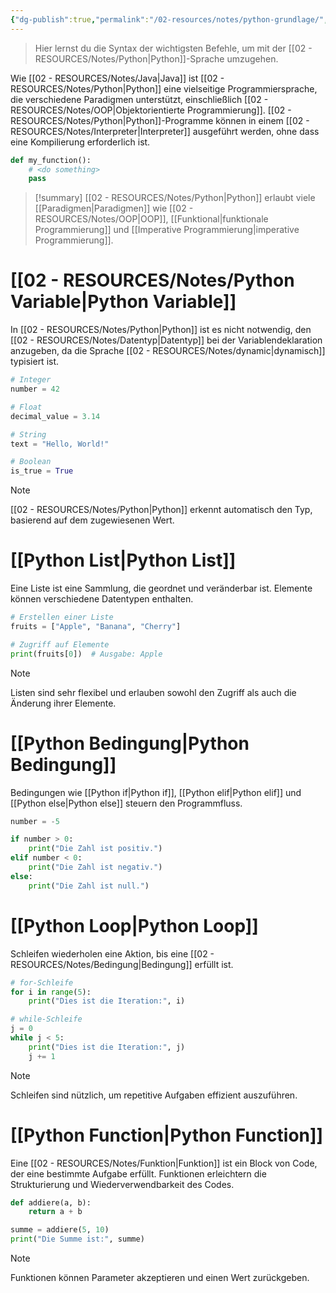 ```yaml
---
{"dg-publish":true,"permalink":"/02-resources/notes/python-grundlage/","tags":["code/python"],"noteIcon":"","updated":"2025-07-12T13:31:41.311+02:00"}
---
```


> Hier lernst du die Syntax der wichtigsten Befehle, um mit der [[02 - RESOURCES/Notes/Python\|Python]]-Sprache umzugehen.

Wie [[02 - RESOURCES/Notes/Java\|Java]] ist [[02 - RESOURCES/Notes/Python\|Python]] eine vielseitige Programmiersprache, die verschiedene Paradigmen unterstützt, einschließlich [[02 - RESOURCES/Notes/OOP\|Objektorientierte Programmierung]]. 
[[02 - RESOURCES/Notes/Python\|Python]]-Programme können in einem [[02 - RESOURCES/Notes/Interpreter\|Interpreter]] ausgeführt werden, ohne dass eine Kompilierung erforderlich ist.
```python
def my_function():
    # <do something>
    pass
```
>[!summary]
> [[02 - RESOURCES/Notes/Python\|Python]] erlaubt viele [[Paradigmen\|Paradigmen]] wie [[02 - RESOURCES/Notes/OOP\|OOP]], [[Funktional\|funktionale Programmierung]] und [[Imperative Programmierung\|imperative Programmierung]].

# [[02 - RESOURCES/Notes/Python Variable\|Python Variable]]
In [[02 - RESOURCES/Notes/Python\|Python]] ist es nicht notwendig, den [[02 - RESOURCES/Notes/Datentyp\|Datentyp]] bei der Variablendeklaration anzugeben, da die Sprache [[02 - RESOURCES/Notes/dynamic\|dynamisch]] typisiert ist.
```python
# Integer
number = 42

# Float
decimal_value = 3.14

# String
text = "Hello, World!"

# Boolean
is_true = True
```
>[!note]
> [[02 - RESOURCES/Notes/Python\|Python]] erkennt automatisch den Typ, basierend auf dem zugewiesenen Wert.

# [[Python List\|Python List]]
Eine Liste ist eine Sammlung, die geordnet und veränderbar ist. Elemente können verschiedene Datentypen enthalten.
```python
# Erstellen einer Liste
fruits = ["Apple", "Banana", "Cherry"]

# Zugriff auf Elemente
print(fruits[0])  # Ausgabe: Apple
```

>[!note]
>Listen sind sehr flexibel und erlauben sowohl den Zugriff als auch die Änderung ihrer Elemente.

# [[Python Bedingung\|Python Bedingung]]
Bedingungen wie [[Python if\|Python if]], [[Python elif\|Python elif]] und [[Python else\|Python else]] steuern den Programmfluss.
```python
number = -5

if number > 0:
    print("Die Zahl ist positiv.")
elif number < 0:
    print("Die Zahl ist negativ.")
else:
    print("Die Zahl ist null.")
```

# [[Python Loop\|Python Loop]]
Schleifen wiederholen eine Aktion, bis eine [[02 - RESOURCES/Notes/Bedingung\|Bedingung]] erfüllt ist.
```python
# for-Schleife
for i in range(5):
    print("Dies ist die Iteration:", i)

# while-Schleife
j = 0
while j < 5:
    print("Dies ist die Iteration:", j)
    j += 1
```
>[!note]
> Schleifen sind nützlich, um repetitive Aufgaben effizient auszuführen.

# [[Python Function\|Python Function]]
Eine [[02 - RESOURCES/Notes/Funktion\|Funktion]] ist ein Block von Code, der eine bestimmte Aufgabe erfüllt. Funktionen erleichtern die Strukturierung und Wiederverwendbarkeit des Codes.
```python
def addiere(a, b):
    return a + b

summe = addiere(5, 10)
print("Die Summe ist:", summe)
```
>[!note]
> Funktionen können Parameter akzeptieren und einen Wert zurückgeben. 
